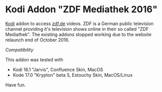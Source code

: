 # Kodi Addon "ZDF Mediathek 2016"

[Kodi](https://kodi.tv/) addon to access [zdf.de](https://www.zdf.de) videos.
ZDF is a German public television channel providing it's television shows online in their so called "ZDF Mediathek".
The existing addons stopped working due to the website relaunch end of October 2016.

*Compatibility*

This addon was tested with 
- Kodi 16.1 "Jarvis", Confluence Skin, MacOS
- Kode 17.0 "Krypton" beta 5, Estouchy Skin, MacOS/Linux 


Have fun.
